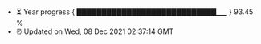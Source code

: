 - ⏳ Year progress { ████████████████████████████▁▁ } 93.45 %
- ⏰ Updated on Wed, 08 Dec 2021 02:37:14 GMT

